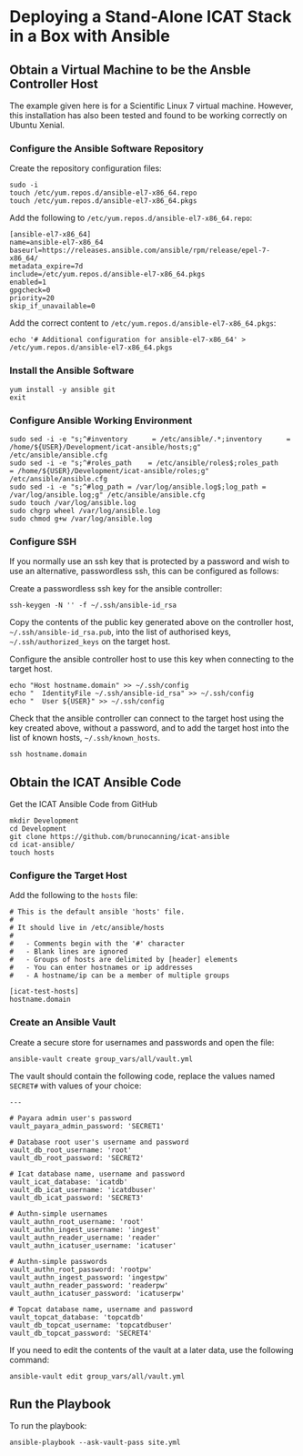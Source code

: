 # Deploying a Stand-Alone ICAT Stack in a Box with Ansible

## Obtain a Virtual Machine to be the Ansble Controller Host

The example given here is for a Scientific Linux 7 virtual machine. However, this installation has also been tested and found to be working correctly on Ubuntu Xenial.

### Configure the Ansible Software Repository

Create the repository configuration files:

```Shell
sudo -i
touch /etc/yum.repos.d/ansible-el7-x86_64.repo
touch /etc/yum.repos.d/ansible-el7-x86_64.pkgs
```

Add the following to `/etc/yum.repos.d/ansible-el7-x86_64.repo`:

```
[ansible-el7-x86_64]
name=ansible-el7-x86_64
baseurl=https://releases.ansible.com/ansible/rpm/release/epel-7-x86_64/
metadata_expire=7d
include=/etc/yum.repos.d/ansible-el7-x86_64.pkgs
enabled=1
gpgcheck=0
priority=20
skip_if_unavailable=0
```

Add the correct content to `/etc/yum.repos.d/ansible-el7-x86_64.pkgs`:

```Shell
echo '# Additional configuration for ansible-el7-x86_64' > /etc/yum.repos.d/ansible-el7-x86_64.pkgs
```

### Install the Ansible Software

```Shell
yum install -y ansible git
exit
```

### Configure Ansible Working Environment

```Shell
sudo sed -i -e "s;^#inventory      = /etc/ansible/.*;inventory      = /home/${USER}/Development/icat-ansible/hosts;g" /etc/ansible/ansible.cfg
sudo sed -i -e "s;^#roles_path    = /etc/ansible/roles$;roles_path    = /home/${USER}/Development/icat-ansible/roles;g" /etc/ansible/ansible.cfg
sudo sed -i -e "s;^#log_path = /var/log/ansible.log$;log_path = /var/log/ansible.log;g" /etc/ansible/ansible.cfg
sudo touch /var/log/ansible.log
sudo chgrp wheel /var/log/ansible.log
sudo chmod g+w /var/log/ansible.log
```

### Configure SSH

If you normally use an ssh key that is protected by a password and wish to use an alternative, passwordless ssh, this can be configured as follows:

Create a passwordless ssh key for the ansible controller:

```Shell
ssh-keygen -N '' -f ~/.ssh/ansible-id_rsa
```

Copy the contents of the public key generated above on the controller host, `~/.ssh/ansible-id_rsa.pub`, into the list of authorised keys, `~/.ssh/authorized_keys` on the target host.

Configure the ansible controller host to use this key when connecting to the target host.

```Shell
echo "Host hostname.domain" >> ~/.ssh/config
echo "  IdentityFile ~/.ssh/ansible-id_rsa" >> ~/.ssh/config
echo "  User ${USER}" >> ~/.ssh/config
```

Check that the ansible controller can connect to the target host using the key created above, without a password, and to add the target host into the list of known hosts, `~/.ssh/known_hosts`.

```Shell
ssh hostname.domain
```

## Obtain the ICAT Ansible Code

Get the ICAT Ansible Code from GitHub

```Shell
mkdir Development
cd Development
git clone https://github.com/brunocanning/icat-ansible
cd icat-ansible/
touch hosts
```

### Configure the Target Host

Add the following to the `hosts` file:

```
# This is the default ansible 'hosts' file.
#
# It should live in /etc/ansible/hosts
#
#   - Comments begin with the '#' character
#   - Blank lines are ignored
#   - Groups of hosts are delimited by [header] elements
#   - You can enter hostnames or ip addresses
#   - A hostname/ip can be a member of multiple groups

[icat-test-hosts]
hostname.domain
```

### Create an Ansible Vault

Create a secure store for usernames and passwords and open the file:

```Shell
ansible-vault create group_vars/all/vault.yml
```

The vault should contain the following code, replace the values named `SECRET#` with values of your choice:

```
---

# Payara admin user's password
vault_payara_admin_password: 'SECRET1'

# Database root user's username and password
vault_db_root_username: 'root'
vault_db_root_password: 'SECRET2'

# Icat database name, username and password
vault_icat_database: 'icatdb'
vault_db_icat_username: 'icatdbuser'
vault_db_icat_password: 'SECRET3'

# Authn-simple usernames
vault_authn_root_username: 'root'
vault_authn_ingest_username: 'ingest'
vault_authn_reader_username: 'reader'
vault_authn_icatuser_username: 'icatuser'

# Authn-simple passwords
vault_authn_root_password: 'rootpw'
vault_authn_ingest_password: 'ingestpw'
vault_authn_reader_password: 'readerpw'
vault_authn_icatuser_password: 'icatuserpw'

# Topcat database name, username and password
vault_topcat_database: 'topcatdb'
vault_db_topcat_username: 'topcatdbuser'
vault_db_topcat_password: 'SECRET4'
```

If you need to edit the contents of the vault at a later data, use the following command:

```Shell
ansible-vault edit group_vars/all/vault.yml
```

## Run the Playbook

To run the playbook:

```Shell
ansible-playbook --ask-vault-pass site.yml
```
